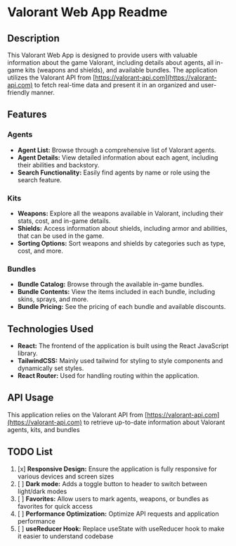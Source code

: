 # Valorant Web App Readme

## Description

This Valorant Web App is designed to provide users with valuable information about the game Valorant, including details about agents, all in-game kits (weapons and shields), and available bundles. The application utilizes the Valorant API from [https://valorant-api.com](https://valorant-api.com) to fetch real-time data and present it in an organized and user-friendly manner.

## Features

### Agents

- **Agent List:** Browse through a comprehensive list of Valorant agents.
- **Agent Details:** View detailed information about each agent, including their abilities and backstory.
- **Search Functionality:** Easily find agents by name or role using the search feature.

### Kits

- **Weapons:** Explore all the weapons available in Valorant, including their stats, cost, and in-game details.
- **Shields:** Access information about shields, including armor and abilities, that can be used in the game.
- **Sorting Options:** Sort weapons and shields by categories such as type, cost, and more.

### Bundles

- **Bundle Catalog:** Browse through the available in-game bundles.
- **Bundle Contents:** View the items included in each bundle, including skins, sprays, and more.
- **Bundle Pricing:** See the pricing of each bundle and available discounts.

## Technologies Used

- **React:** The frontend of the application is built using the React JavaScript library.
- **TailwindCSS:** Mainly used tailwind for styling to style components and dynamically set styles.
- **React Router:** Used for handling routing within the application.

## API Usage

This application relies on the Valorant API from [https://valorant-api.com](https://valorant-api.com) to retrieve up-to-date information about Valorant agents, kits, and bundles

## TODO List

1. [x] **Responsive Design:** Ensure the application is fully responsive for various devices and screen sizes
2. [ ] **Dark mode:** Adds a toggle button to header to switch between light/dark modes
3. [ ] **Favorites:** Allow users to mark agents, weapons, or bundles as favorites for quick access
4. [ ] **Performance Optimization:** Optimize API requests and application performance
5. [ ] **useReducer Hook:** Replace useState with useReducer hook to make it easier to understand codebase